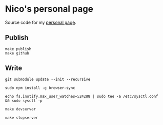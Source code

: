 Nico's personal page
====================

Source code for my [personal page](https://nicolovaligi.com).

Publish
-------

    make publish
    make github

Write
-----

    git submodule update --init --recursive

    sudo npm install -g browser-sync

    echo fs.inotify.max_user_watches=524288 | sudo tee -a /etc/sysctl.conf && sudo sysctl -p

    make devserver

    make stopserver
